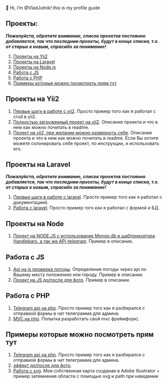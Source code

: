 👋 Hi, I’m @VladJutnik! this is my profile guide
## Проекты:
***Пожалуйста, обратите внимание, список проектов постоянно добавляется, так что последнии проекты, будут в конце списка, т.е. от старых к новым, спрасибо за понимание!***
1. [Проекты на Yii2](#Проекты-на-Yii2)
2. [Проекты на Laravel](#Проекты-на-Laravel)
3. [Проекты на Node.js](#Проекты-на-Node)
4. [Работа с JS](#Работа-с-JS)
5. [Работа с PHP](#Работа-с-PHP)
6. [Примеры которые можно посмотреть прям тут](#Примеры-которые-можно-посмотреть-прям-тут)

## Проекты на Yii2
1. [Первые шаги в работе с yii2](https://github.com/VladJutnik/example-yii2). Просто пример того как я работал с crud в yii2.
2. [Полностью загруженный проект на yii2](https://github.com/VladJutnik/custom-yii2). Описание проекта и что в нем как можно почитать в readme.
3. [Проект на yii2, при желании можно развернуть себе](https://github.com/VladJutnik/my-project-yii). Описание проекта и что в нем как можно почитать в readme. Если Вы хотите можете склонировать себе проект, по инструкции, и использовать его.

## Проекты на Laravel
***Пожалуйста, обратите внимание, список проектов постоянно добавляется, так что последнии проекты, будут в конце списка, т.е. от старых к новым, спрасибо за понимание!***
1. [Первые шаги в работе с laravel](https://github.com/VladJutnik/example-app-laravel). Просто пример того как я работал с документацией.
2. [Работа с laravel](https://github.com/VladJutnik/laravel-test2). Просто пример того как я работал с формой и БД.

## Проекты на Node
1. [Проект на NODE.JS с использование Mongo.db и шаблонизатора Handlebars, а так же APi-telegram](https://github.com/VladJutnik/node.js-api-telegram). Пример в описании.

## Работа с JS
1. [Api на js проверка погоды](https://github.com/VladJutnik/weather-forecast). Определения погоды через api по Вашему месту положению или городу. Пример в описании.
2. [Проект на JS до/после для фото](https://github.com/VladJutnik/js-after-before). Пример в описании.

## Работа с PHP
1. [Telegram api на php](https://github.com/VladJutnik/php-telegram-lesson/blob/master/telegram.php). Просто пример того как я разбирался с отправкой формы в чат телеграмма для админа.
2. [MVC на php](https://github.com/VladJutnik/my-mvc). Попытка разработать свой mvc фреймфорк(.

## Примеры которые можно посмотреть прям тут
1. [Telegram api на php](https://github.com/VladJutnik/php-telegram-lesson/blob/master/telegram.php). Просто пример того как я разбирался с отправкой формы в чат телеграмма для админа.
2. [эффект до/после для фото](https://github.com/VladJutnik/js-after-before).
3. [Работа с svg](https://github.com/VladJutnik/svg-graphics). Моя собственная карта созданая в Adobe Illustrator + пример затемнения области с помощью svg и path при наведении
